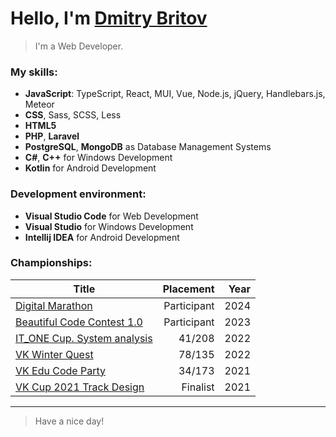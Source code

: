 # Hello, I'm [Dmitry Britov][web]
> I'm a Web Developer.

### My skills:

- **JavaScript**: TypeScript, React, MUI, Vue, Node.js, jQuery, Handlebars.js, Meteor
- **CSS**, Sass, SCSS, Less
- **HTML5**
- **PHP**, **Laravel**
- **PostgreSQL**, **MongoDB** as Database Management Systems
- **C#**, **C++** for Windows Development
- **Kotlin** for Android Development

### Development environment:

- **Visual Studio Code** for Web Development
- **Visual Studio** for Windows Development
- **Intellij IDEA** for Android Development

### Championships:

| Title                                              |   Placement | Year |
|----------------------------------------------------|------------:|-----:|
| [Digital Marathon][championship-6]                 | Participant | 2024 |
| [Beautiful Code Contest 1.0][championship-5]       | Participant | 2023 |
| [IT_ONE Cup. System analysis][championship-4]      |      41/208 | 2022 |
| [VK Winter Quest][championship-3]                  |      78/135 | 2022 |
| [VK Edu Code Party][championship-2]                |      34/173 | 2021 |
| [VK Cup 2021 Track Design][championship-1]         |    Finalist | 2021 |

__________
> Have a nice day!

[web]: https://kenclaron.github.io
[championship-6]: https://it-marathon.21-school.ru/
[championship-5]: https://beautifulcode.ru/
[championship-4]: https://cups.online/ru/results/itonecup?page=5&period=past&roundId=662
[championship-3]: https://cups.online/ru/results/vkwinterquest?page=3&pageSize=36&period=past&roundId=659
[championship-2]: https://cups.online/ru/results/vkeducodeparty?page=4&period=past&roundId=657
[championship-1]: https://vk.com/vkteam?w=wall-147415323_10535
